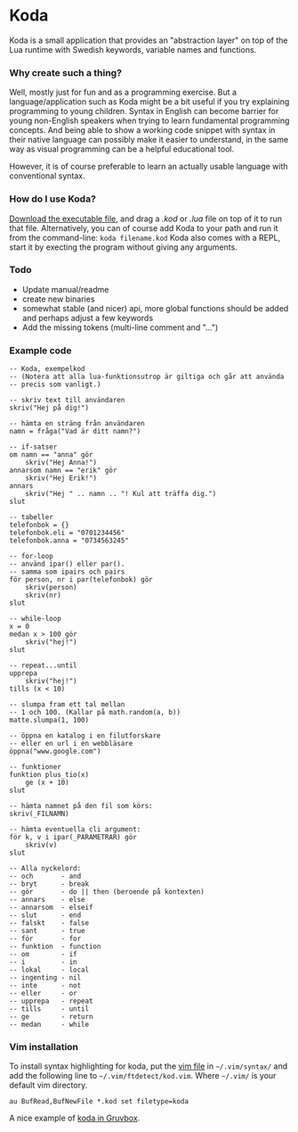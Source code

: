 # Koda
Koda is a small application that provides an "abstraction layer" on top of the Lua runtime with Swedish keywords, variable names and functions.

### Why create such a thing?
Well, mostly just for fun and as a programming exercise. But a language/application such as Koda might be a bit useful if you try explaining programming to young children. Syntax in English can become barrier for young non-English speakers when trying to learn fundamental programming concepts. And being able to show a working code snippet with syntax in their native language can possibly make it easier to understand, in the same way as visual programming can be a helpful educational tool.

However, it is of course preferable to learn an actually usable language with conventional syntax. 

### How do I use Koda?
[Download the executable file](https://github.com/adelhult/koda/releases/tag/v0.2), and drag a *.kod* or *.lua* file on top of it to run that file. Alternatively, you can of course add Koda to your path and run it from the command-line:
`koda filename.kod`
Koda also comes with a REPL, start it by execting the program without giving any arguments.

### Todo
* Update manual/readme
* create new binaries
* somewhat stable (and nicer) api, more global functions should be added and perhaps adjust a few keywords
* Add the missing tokens (multi-line comment and "...")

### Example code
```
-- Koda, exempelkod
-- (Notera att alla lua-funktionsutrop är giltiga och går att använda
-- precis som vanligt.)

-- skriv text till användaren
skriv("Hej på dig!")

-- hämta en sträng från användaren
namn = fråga("Vad är ditt namn?")

-- if-satser
om namn == "anna" gör
    skriv("Hej Anna!")
annarsom namn == "erik" gör
    skriv("Hej Erik!")
annars
    skriv("Hej " .. namn .. "! Kul att träffa dig.")
slut

-- tabeller
telefonbok = {}
telefonbok.eli = "0701234456"
telefonbok.anna = "0734563245"

-- for-loop
-- använd ipar() eller par().
-- samma som ipairs och pairs
för person, nr i par(telefonbok) gör
    skriv(person)
    skriv(nr)
slut

-- while-loop
x = 0
medan x > 100 gör
    skriv("hej!")
slut

-- repeat...until
upprepa
    skriv("hej!")
tills (x < 10)

-- slumpa fram ett tal mellan
-- 1 och 100. (Kallar på math.random(a, b))
matte.slumpa(1, 100)

-- öppna en katalog i en filutforskare
-- eller en url i en webbläsare
öppna("www.google.com")

-- funktioner
funktion plus_tio(x)
    ge (x + 10)
slut

-- hämta namnet på den fil som körs:
skriv(_FILNAMN)

-- hämta eventuella cli argument:
för k, v i ipar(_PARAMETRAR) gör
    skriv(v)
slut

-- Alla nyckelord:
-- och       - and
-- bryt      - break
-- gör       - do || then (beroende på kontexten)
-- annars    - else
-- annarsom  - elseif
-- slut      - end
-- falskt    - false
-- sant      - true
-- för       - for
-- funktion  - function
-- om        - if
-- i         - in
-- lokal     - local
-- ingenting - nil
-- inte      - not
-- eller     - or
-- upprepa   - repeat
-- tills     - until
-- ge        - return
-- medan     - while
```

### Vim installation
To install syntax highlighting for koda, put the [vim file](koda.vim) in `~/.vim/syntax/` and add the following line to `~/.vim/ftdetect/kod.vim`. Where `~/.vim/` is your default vim directory.

```vim
au BufRead,BufNewFile *.kod set filetype=koda
```
A nice example of [koda in Gruvbox](https://imgur.com/a/rZOq8yZ).
